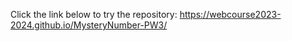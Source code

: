 Click the link below to try the repository: 
 https://webcourse2023-2024.github.io/MysteryNumber-PW3/
